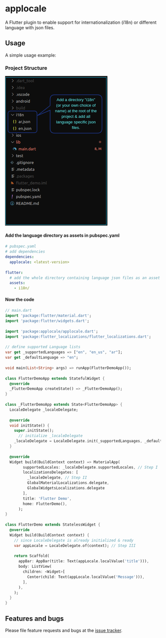 # applocale
A Flutter plugin to enable support for internationalization (i18n) or different language with json files.

## Usage

A simple usage example:

### Project Structure

![project_structure](doc/img/project_structure.png)

#### Add the language directory as assets in pubspec.yaml
```yaml
# pubspec.yaml
# add dependencies
dependencies:
  applocale: <latest-version>

flutter:
  # add the whole directory containing language json files as an asset
  assets:
    - i18n/

```

#### Now the code
```dart
// main.dart
import 'package:flutter/material.dart';
import 'package:flutter/widgets.dart';

import 'package:applocale/applocale.dart';
import 'package:flutter_localizations/flutter_localizations.dart';

// define supported Language lists
var get _supportedLanguages => ["en", "en_us", "ar"];
var get _defaultLanguage => "en";

void main(List<String> args) => runApp(FlutterDemoApp());

class FlutterDemoApp extends StatefulWidget {
  @override
  _FlutterDemoApp createState() => _FlutterDemoApp();
}

class _FlutterDemoApp extends State<FlutterDemoApp> {
  LocaleDelegate _localeDelegate;
  
  @override
  void initState() {
    super.initState();
      // initialize _localeDelegate
    _localeDelegate = LocaleDelegate.init(_supportedLanguages, _defaultLanguage);
  }

  @override
  Widget build(BuildContext context) => MaterialApp(
        supportedLocales: _localeDelegate.supportedLocales, // Step I
        localizationsDelegates: [
          _localeDelegate, // Step II
          GlobalMaterialLocalizations.delegate,
          GlobalWidgetsLocalizations.delegate
        ],
        title: 'Flutter Demo',
        home: FlutterDemo(),
      );
}

class FlutterDemo extends StatelessWidget {
  @override
  Widget build(BuildContext context) {
    // since LocaleDelegate is already initialized & ready
    var appLocale = LocaleDelegate.of(context); // Step III

    return Scaffold(
      appBar: AppBar(title: Text(appLocale.localValue('title'))),
      body: ListView(
        children: <Widget>[
          Center(child: Text(appLocale.localValue('Message'))),
        ],
      ),
    );
  }
}

```

## Features and bugs

Please file feature requests and bugs at the [issue tracker][tracker].

[tracker]: https://github.com/Terran-Source/applocale/issues
